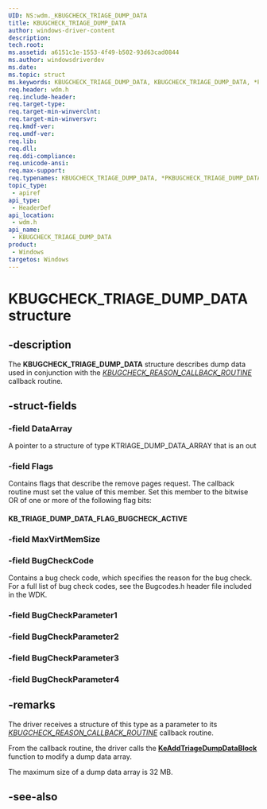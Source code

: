 ```yaml
---
UID: NS:wdm._KBUGCHECK_TRIAGE_DUMP_DATA
title: KBUGCHECK_TRIAGE_DUMP_DATA
author: windows-driver-content
description: 
tech.root:
ms.assetid: a6151c1e-1553-4f49-b502-93d63cad0844
ms.author: windowsdriverdev
ms.date: 
ms.topic: struct
ms.keywords: KBUGCHECK_TRIAGE_DUMP_DATA, KBUGCHECK_TRIAGE_DUMP_DATA, *PKBUGCHECK_TRIAGE_DUMP_DATA, 
req.header: wdm.h
req.include-header:
req.target-type:
req.target-min-winverclnt:
req.target-min-winversvr:
req.kmdf-ver:
req.umdf-ver:
req.lib:
req.dll:
req.ddi-compliance:
req.unicode-ansi:
req.max-support:
req.typenames: KBUGCHECK_TRIAGE_DUMP_DATA, *PKBUGCHECK_TRIAGE_DUMP_DATA
topic_type: 
 - apiref
api_type: 
 - HeaderDef
api_location: 
 - wdm.h
api_name: 
 - KBUGCHECK_TRIAGE_DUMP_DATA
product: 
 - Windows
targetos: Windows
---
```


# KBUGCHECK_TRIAGE_DUMP_DATA structure

## -description

The <b>KBUGCHECK_TRIAGE_DUMP_DATA</b> structure describes dump data used in conjunction with the [*KBUGCHECK_REASON_CALLBACK_ROUTINE*](https://docs.microsoft.com/windows-hardware/drivers/ddi/content/wdm/nc-wdm-kbugcheck_reason_callback_routine) callback routine.


## -struct-fields

### -field DataArray

A pointer to a structure of type KTRIAGE_DUMP_DATA_ARRAY that is an out

### -field Flags

Contains flags that describe the remove pages request. The callback routine must set the value of this member. Set this member to the bitwise OR of one or more of the following flag bits: 

#### KB_TRIAGE_DUMP_DATA_FLAG_BUGCHECK_ACTIVE


### -field MaxVirtMemSize
 
### -field BugCheckCode

Contains a bug check code, which specifies the reason for the bug check. For a full list of bug check codes, see the Bugcodes.h header file included in the WDK.

### -field BugCheckParameter1
 
### -field BugCheckParameter2
 
### -field BugCheckParameter3
 
### -field BugCheckParameter4
 

## -remarks


The driver receives a structure of this type as a parameter to its [*KBUGCHECK_REASON_CALLBACK_ROUTINE*](https://docs.microsoft.com/windows-hardware/drivers/ddi/content/wdm/nc-wdm-kbugcheck_reason_callback_routine) callback routine.

From the callback routine, the driver calls the [**KeAddTriageDumpDataBlock**](https://docs.microsoft.com/windows-hardware/drivers/ddi/content/wdm/nf-wdm-keaddtriagedumpdatablock) function to modify a dump data array.

The maximum size of a dump data array is 32 MB.

## -see-also